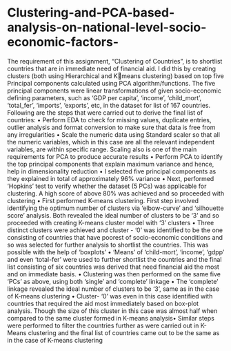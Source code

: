 # Clustering-and-PCA-based-analysis-on-national-level-socio-economic-factors-
The requirement of this assignment, “Clustering of Countries”, is to shortlist countries that are 
in immediate need of financial aid. I did this by creating clusters (both using Hierarchical and Kmeans clustering) based on top five Principal components calculated using PCA algorithm/functions. 
The five principal components were linear transformations of given socio-economic defining 
parameters, such as ‘GDP per capita’, ‘income’, ‘child_mort’, ‘total_fer’, ‘imports’, ‘exports’, etc, in 
the dataset for list of 167 countries. Following are the steps that were carried out to derive the final 
list of countries:
• Perform EDA to check for missing values, duplicate entries, outlier analysis and format 
conversion to make sure that data is free from any irregularities
• Scale the numeric data using Standard scaler so that all the numeric variables, which in this 
case are all the relevant independent variables, are within specific range. Scaling also is one 
of the main requirements for PCA to produce accurate results
• Perform PCA to identify the top principal components that explain maximum variance and 
hence, help in dimensionality reduction
• I selected five principal components as they explained in total of approximately 96% 
variance 
• Next, performed ‘Hopkins’ test to verify whether the dataset (5 PCs) was applicable for 
clustering. A high score of above 80% was achieved and so proceeded with clustering
• First performed K-means clustering. First step involved identifying the optimum number of 
clusters via ‘elbow-curve’ and ‘silhouette score’ analysis. Both revealed the ideal number of 
clusters to be ‘3’ and so proceeded with creating K-means cluster model with ‘3’ clusters
• Three distinct clusters were achieved and cluster - ‘0’ was identified to be the one consisting 
of countries that have poorest of socio-economic conditions and so was selected for further 
analysis to shortlist the countries. This was possible with the help of ‘boxplots’
• ‘Means’ of ‘child-mort’, ‘income’, ‘gdpp’ and even ‘total-fer’ were used to further shortlist 
the countries and the final list consisting of six countries was derived that need financial aid 
the most and on immediate basis.
• Clustering was then performed on the same five ‘PCs’ as above, using both ‘single’ and 
‘complete’ linkage
• The ‘complete’ linkage revealed the ideal number of clusters to be ‘3’, same as in the case of 
K-means clustering
• Cluster- ‘0’ was even in this case identified with countries that required the aid most 
immediately based on box-plot analysis. Though the size of this cluster in this case was 
almost half when compared to the same cluster formed in K-means analysis• Similar steps were performed to filter the countries further as were carried out in K-Means 
clustering and the final list of countries came out to be the same as in the case of K-means 
clustering
